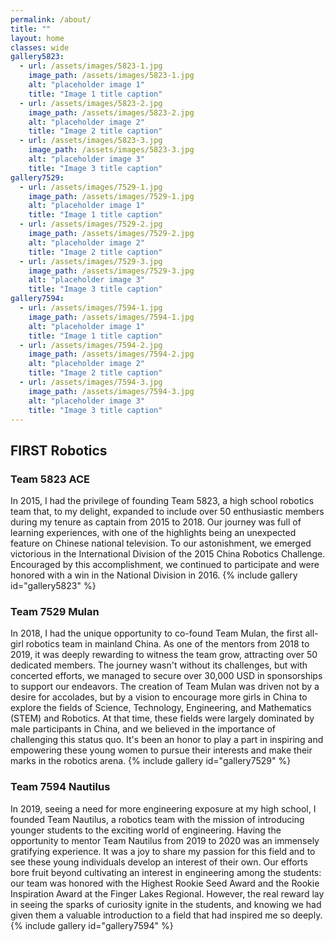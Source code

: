 ```yaml
---
permalink: /about/
title: ""
layout: home
classes: wide
gallery5823:
  - url: /assets/images/5823-1.jpg
    image_path: /assets/images/5823-1.jpg
    alt: "placeholder image 1"
    title: "Image 1 title caption"
  - url: /assets/images/5823-2.jpg
    image_path: /assets/images/5823-2.jpg
    alt: "placeholder image 2"
    title: "Image 2 title caption"
  - url: /assets/images/5823-3.jpg
    image_path: /assets/images/5823-3.jpg
    alt: "placeholder image 3"
    title: "Image 3 title caption"
gallery7529:
  - url: /assets/images/7529-1.jpg
    image_path: /assets/images/7529-1.jpg
    alt: "placeholder image 1"
    title: "Image 1 title caption"
  - url: /assets/images/7529-2.jpg
    image_path: /assets/images/7529-2.jpg
    alt: "placeholder image 2"
    title: "Image 2 title caption"
  - url: /assets/images/7529-3.jpg
    image_path: /assets/images/7529-3.jpg
    alt: "placeholder image 3"
    title: "Image 3 title caption"
gallery7594:
  - url: /assets/images/7594-1.jpg
    image_path: /assets/images/7594-1.jpg
    alt: "placeholder image 1"
    title: "Image 1 title caption"
  - url: /assets/images/7594-2.jpg
    image_path: /assets/images/7594-2.jpg
    alt: "placeholder image 2"
    title: "Image 2 title caption"
  - url: /assets/images/7594-3.jpg
    image_path: /assets/images/7594-3.jpg
    alt: "placeholder image 3"
    title: "Image 3 title caption"
---
```



## FIRST Robotics

### Team 5823 ACE
In 2015, I had the privilege of founding Team 5823, a high school robotics team that, to my delight, expanded to include over 50 enthusiastic members during my tenure as captain from 2015 to 2018. Our journey was full of learning experiences, with one of the highlights being an unexpected feature on Chinese national television. To our astonishment, we emerged victorious in the International Division of the 2015 China Robotics Challenge. Encouraged by this accomplishment, we continued to participate and were honored with a win in the National Division in 2016. 
{% include gallery id="gallery5823" %}


### Team 7529 Mulan
In 2018, I had the unique opportunity to co-found Team Mulan, the first all-girl robotics team in mainland China. As one of the mentors from 2018 to 2019, it was deeply rewarding to witness the team grow, attracting over 50 dedicated members. The journey wasn't without its challenges, but with concerted efforts, we managed to secure over 30,000 USD in sponsorships to support our endeavors. The creation of Team Mulan was driven not by a desire for accolades, but by a vision to encourage more girls in China to explore the fields of Science, Technology, Engineering, and Mathematics (STEM) and Robotics. At that time, these fields were largely dominated by male participants in China, and we believed in the importance of challenging this status quo. It's been an honor to play a part in inspiring and empowering these young women to pursue their interests and make their marks in the robotics arena.
{% include gallery id="gallery7529" %}

### Team 7594 Nautilus
In 2019, seeing a need for more engineering exposure at my high school, I founded Team Nautilus, a robotics team with the mission of introducing younger students to the exciting world of engineering. Having the opportunity to mentor Team Nautilus from 2019 to 2020 was an immensely gratifying experience. It was a joy to share my passion for this field and to see these young individuals develop an interest of their own. Our efforts bore fruit beyond cultivating an interest in engineering among the students: our team was honored with the Highest Rookie Seed Award and the Rookie Inspiration Award at the Finger Lakes Regional. However, the real reward lay in seeing the sparks of curiosity ignite in the students, and knowing we had given them a valuable introduction to a field that had inspired me so deeply.
{% include gallery id="gallery7594" %}

<!-- ## Writing

### Personal Writing
As a writer, I've been fortunate to have had the opportunity to express my thoughts on important issues, particularly those related to STEM education and societal matters. Over time, this journey has resulted in the publication of more than 300 essays across 65 newspapers and magazines, an achievement that still surprises me. To my astonishment, 8 magazines even saw fit to launch personal special editions featuring my work, an honor I deeply appreciate. Perhaps one of the most humbling recognitions was being listed among the Top 10 Youth Writers in China for the Yuhua Cup. While these accolades are heartening, the true reward has always been the chance to contribute to conversations that I believe are crucial and to hopefully inspire others to engage in these important discussions.

### Publication
Beyond the realm of magazines and newspapers, I was privileged enough to venture into the world of book publishing. My essay collection, "No Game, No Life," was published and saw a print run of 5,000 copies, thanks to the support of the National Literature and History Press. Later, I had the opportunity to delve into the realm of speculative fiction, resulting in the publication of my science fiction collection, "Destination: Light & Warmth," which reached an even wider audience with 6,000 copies, thanks to National United Press. Seeing these works reach so many readers has been deeply humbling and I am grateful for the opportunity to share my perspectives on a larger scale.

### Recognition
I've been fortunate enough to receive recognition for my work, with over 20 national awards that I regard as a testament to the power of persistent effort rather than personal prowess. Among these, winning the 17th China Juvenile Writer Writing Competition, the 4th China Youth Writer Writing Competition, and the 9th National Bingxin Youth Writer Writing Competition stand out as particularly humbling experiences. Each award serves as a reminder of the impact that words can have, and of the responsibility to use that impact wisely.  -->
